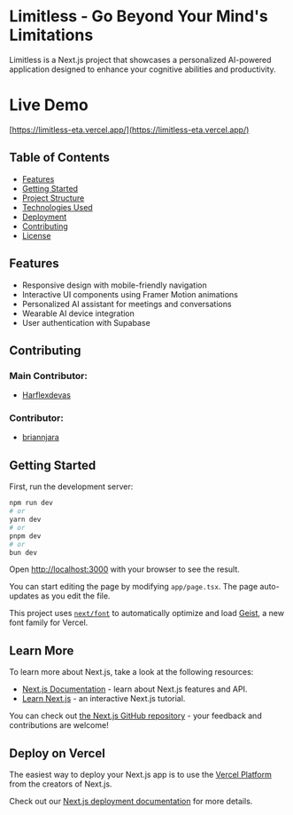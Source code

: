 # Limitless - Go Beyond Your Mind's Limitations

Limitless is a Next.js project that showcases a personalized AI-powered application designed to enhance your cognitive abilities and productivity.


# Live Demo

[https://limitless-eta.vercel.app/](https://limitless-eta.vercel.app/)

## Table of Contents
- [Features](#features)
- [Getting Started](#getting-started)
- [Project Structure](#project-structure)
- [Technologies Used](#technologies-used)
- [Deployment](#deployment)
- [Contributing](#contributing)
- [License](#license)

## Features

- Responsive design with mobile-friendly navigation
- Interactive UI components using Framer Motion animations
- Personalized AI assistant for meetings and conversations
- Wearable AI device integration
- User authentication with Supabase


## Contributing

### Main Contributor:
- [Harflexdevas](https://github.com/Harflexdevas)

### Contributor:
- [briannjara](https://github.com/briannjara)

## Getting Started

First, run the development server:

```bash
npm run dev
# or
yarn dev
# or
pnpm dev
# or
bun dev
```

Open [http://localhost:3000](http://localhost:3000) with your browser to see the result.

You can start editing the page by modifying `app/page.tsx`. The page auto-updates as you edit the file.

This project uses [`next/font`](https://nextjs.org/docs/app/building-your-application/optimizing/fonts) to automatically optimize and load [Geist](https://vercel.com/font), a new font family for Vercel.

## Learn More

To learn more about Next.js, take a look at the following resources:

- [Next.js Documentation](https://nextjs.org/docs) - learn about Next.js features and API.
- [Learn Next.js](https://nextjs.org/learn) - an interactive Next.js tutorial.

You can check out [the Next.js GitHub repository](https://github.com/vercel/next.js) - your feedback and contributions are welcome!

## Deploy on Vercel

The easiest way to deploy your Next.js app is to use the [Vercel Platform](https://vercel.com/new?utm_medium=default-template&filter=next.js&utm_source=create-next-app&utm_campaign=create-next-app-readme) from the creators of Next.js.

Check out our [Next.js deployment documentation](https://nextjs.org/docs/app/building-your-application/deploying) for more details.
